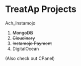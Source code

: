# TreatAp Projects

Ach_Instamojo
1. <s>MongoDB</s>
2. <s>Cloudinary</s>
3. <s>Instamojo Payment</s>
4. DigitalOcean

(Also check out CPanel)
